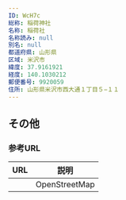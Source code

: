 ```yaml
---
ID: WcH7c
総称: 稲荷神社
名称: 稲荷社
名称読み: null
別名: null
都道府県: 山形県
区域: 米沢市
緯度: 37.9161921
経度: 140.1030212
郵便番号: 9920059
住所: 山形県米沢市西大通１丁目５−１１
---
```


## その他

### 参考URL

| URL | 説明          |
| --- | ------------- |
|     | OpenStreetMap |
